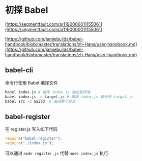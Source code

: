 # 初探 Babel

[https://segmentfault.com/a/1190000011155061](https://segmentfault.com/a/1190000011155061)

[https://github.com/jamiebuilds/babel-handbook/blob/master/translations/zh-Hans/user-handbook.md](https://github.com/jamiebuilds/babel-handbook/blob/master/translations/zh-Hans/user-handbook.md)


## babel-cli

命令行使用 Babel 编译文件

```bash
babel index.js # 编译 index.js 输出到终端
babel index.js -o target.js # 编译 index.js 输出到 target.js
babel src -d build  # 编译整个目录
```

## babel-register

在 register.js 写入如下代码

```javascript
require("babel-register");
require("./index.js");
```

可以通过 `node register.js` 代替 `node index.js` 执行